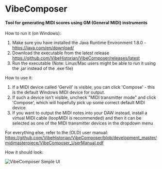 # VibeComposer
#### Tool for generating MIDI scores using GM (General MIDI) instruments

How to run it (on Windows):
1. Make sure you have installed the Java Runtime Environment 1.8.0 - https://java.com/en/download/
2. Download the executable from the latest release https://github.com/VibeHistorian/VibeComposer/releases/latest
3. Run the executable
(Note: Linux/Mac users might be able to run it using the .jar instead of the .exe file)

How to use it:
1. If a MIDI device called 'Gervill' is visible, you can click 'Compose' - this is the default Windows MIDI device for output.
2. If such a device isn't visible, uncheck "MIDI transmitter mode" and click 'Compose', which will hopefully pick up some correct default MIDI device
3. If you want to output the MIDI notes into your DAW instead, install a virtual MIDI cable (loopMIDI is recommended) 
    and then it can be selected as one of the MIDI transmitter devices in the dropdown menu
    
For everything else, refer to the (OLD) user manual: https://github.com/VibeHistorian/VibeComposer/blob/development_master/midimasterpiece/VibeComposer_UserManual.pdf

How it should look:

![VibeComposer Simple UI](https://i.imgur.com/TueQWIt.png)
